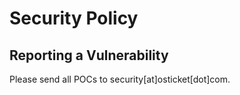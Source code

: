# Security Policy

## Reporting a Vulnerability

Please send all POCs to security[at]osticket[dot]com.
